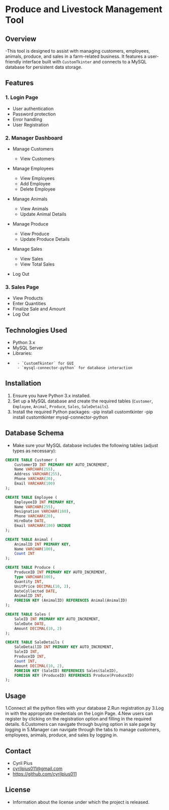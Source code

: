# Produce and Livestock Management Tool

## Overview
-This tool is designed to assist with managing customers, employees, animals, produce, and sales in a farm-related business.    It features a user-friendly interface built with `CustomTkinter` and connects to a MySQL database for persistent data storage.


## Features
### 1. Login Page
- User authentication
- Password protection
- Error handling
- User Registration

### 2. Manager Dashboard
- Manage Customers
  - View Customers

- Manage Employees
  - View Employees
  - Add Employee
  - Delete Employee

- Manage Animals
  - View Animals
  - Update Animal Details

- Manage Produce
  - View Produce
  - Update Produce Details

- Manage Sales
  - View Sales
  - View Total Sales

- Log Out

### 3. Sales Page
- View Products
- Enter Quantities
- Finalize Sale and Amount
- Log Out

## Technologies Used
- Python 3.x
- MySQL Server
- Libraries:
- ```
    - `CustomTkinter` for GUI
    - `mysql-connector-python` for database interaction

## Installation
1. Ensure you have Python 3.x installed.
2. Set up a MySQL database and create the required tables (`Customer`, `Employee`, `Animal`, `Produce`, `Sales`, `SaleDetails`).
3. Install the required Python packages:
    -pip install customtkinter
    -pip install customtkinter mysql-connector-python

## Database Schema
- Make sure your MySQL database includes the following tables (adjust types as necessary):

```sql
CREATE TABLE Customer (
    CustomerID INT PRIMARY KEY AUTO_INCREMENT,
    Name VARCHAR(255),
    Address VARCHAR(255),
    Phone VARCHAR(20),
    Email VARCHAR(100)
);

CREATE TABLE Employee (
    EmployeeID INT PRIMARY KEY,
    Name VARCHAR(255),
    Designation VARCHAR(100),
    Phone VARCHAR(20),
    HireDate DATE,
    Email VARCHAR(100) UNIQUE
);

CREATE TABLE Animal (
    AnimalID INT PRIMARY KEY,
    Name VARCHAR(100),
    Count INT
);

CREATE TABLE Produce (
    ProduceID INT PRIMARY KEY AUTO_INCREMENT,
    Type VARCHAR(100),
    Quantity INT,
    UnitPrice DECIMAL(10, 2),
    DateCollected DATE,
    AnimalID INT,
    FOREIGN KEY (AnimalID) REFERENCES Animal(AnimalID)
);

CREATE TABLE Sales (
    SaleID INT PRIMARY KEY AUTO_INCREMENT,
    SaleDate DATE,
    Amount DECIMAL(10, 2)
);

CREATE TABLE SaleDetails (
    SaleDetailID INT PRIMARY KEY AUTO_INCREMENT,
    SaleID INT,
    ProduceID INT,
    Count INT,
    Amount DECIMAL(10, 2),
    FOREIGN KEY (SaleID) REFERENCES Sales(SaleID),
    FOREIGN KEY (ProduceID) REFERENCES Produce(ProduceID)
);
```
## Usage
 1.Connect all the python files with your database
 2.Run registration.py
 3.Log in with the appropriate credentials on the Login Page.
 4.New users can register by clicking on the registration option and filling in the required details.
 6.Customers can navigate through buying option in sale page by logging in
 5.Manager can navigate through the tabs to manage customers, employees, animals, produce, and sales by logging in.

## Contact
- Cyril Pius
- cyrilpius011@gmail.com
- https://github.com/cyrilpius011

## License
- Information about the license under which the project is released.
